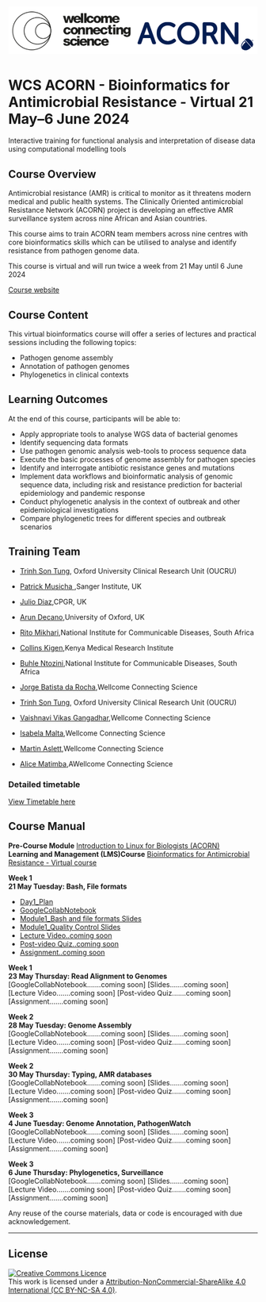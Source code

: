 # <img src="course_data/WCS_ACORN_Logo.png"/>

# WCS ACORN - Bioinformatics for Antimicrobial Resistance - Virtual 21 May–6 June 2024

Interactive training for functional analysis and interpretation of disease data using computational modelling tools

## Course Overview

Antimicrobial resistance (AMR) is critical to monitor as it threatens modern medical and public health systems. The Clinically Oriented antimicrobial Resistance Network (ACORN) project is developing an effective AMR surveillance system across nine African and Asian countries.

This course aims to train ACORN team members across nine centres with core bioinformatics skills which can be utilised to analyse and identify resistance from pathogen genome data.

This course is virtual and will run twice a week from 21 May until 6 June 2024

[Course website](https://coursesandconferences.wellcomeconnectingscience.org/event/wcs-acorn-bioinformatics-for-antimicrobial-resistance-virtual-20240521/)

## Course Content

This virtual bioinformatics course will offer a series of lectures and practical sessions including the following topics:

- Pathogen genome assembly
- Annotation of pathogen genomes
- Phylogenetics in clinical contexts

## Learning Outcomes

At the end of this course, participants will be able to:

- Apply appropriate tools to analyse WGS data of bacterial genomes
- Identify sequencing data formats
- Use pathogen genomic analysis web-tools to process sequence data
- Execute the basic processes of genome assembly for pathogen species
- Identify and interrogate antibiotic resistance genes and mutations
- Implement data workflows and bioinformatic analysis of genomic sequence data, including risk and resistance prediction for bacterial epidemiology and pandemic response
- Conduct phylogenetic analysis in the context of outbreak and other epidemiological investigations
- Compare phylogenetic trees for different species and outbreak scenarios

## Training Team
- [Trinh Son Tung](https://www.researchgate.net/profile/Tung-Trinh), Oxford University Clinical Research Unit (OUCRU)
- [Patrick Musicha ](link),Sanger Institute, UK
- [Julio Diaz](link),CPGR, UK
- [Arun Decano](link),University of Oxford, UK
- [Rito Mikhari](link),National Institute for Communicable Diseases, South Africa
- [Collins Kigen](link),Kenya Medical Research Institute
- [Buhle Ntozini](link),National Institute for Communicable Diseases, South Africa

- [Jorge Batista da Rocha](https://www.wellcomeconnectingscience.org/person/batista-da-rocha-jorge/),Wellcome Connecting Science
- [Trinh Son Tung](https://www.researchgate.net/profile/Tung-Trinh), Oxford University Clinical Research Unit (OUCRU)
- [Vaishnavi Vikas Gangadhar](https://www.wellcomeconnectingscience.org/person/gangadhar-vaishnavi/),Wellcome Connecting Science
- [Isabela Malta](https://www.wellcomeconnectingscience.org/person/malta-isabela/),Wellcome Connecting Science
- [Martin Aslett](https://www.wellcomeconnectingscience.org/person/aslett-martin/),Wellcome Connecting Science
- [Alice Matimba](https://www.wellcomeconnectingscience.org/person/matimba-alice/#),AWellcome Connecting Science

### Detailed timetable
[View Timetable here](ACORN_TimeTable.pdf)

## Course Manual

**Pre-Course Module** [Introduction to Linux for Biologists (ACORN)](https://lms.wellcomeconnectingscience.org/course/view.php?id=165)  
**Learning and Management (LMS)Course** [Bioinformatics for Antimicrobial Resistance - Virtual course]([https://lms.wellcomeconnectingscience.org/course/view.php?id=165](https://lms.wellcomeconnectingscience.org/course/view.php?id=164))  

**Week 1**   
**21 May Tuesday: Bash, File formats**  
- [Day1_Plan](course_data/21_May_Day_1/Day1_Plan.md) 
- [GoogleCollabNotebook](https://githubtocolab.com/WCSCourses/ACORN-ClinAMR/blob/main/course_data/21_May_Day_1/Module_1_ACORN_vBioinf.ipynb)  
- [Module1_Bash and file formats Slides](course_data/21_May_Day_1/WCS_ACORN_Course_Slides_Module1_Bash_and_file_formats.pdf)  
- [Module1_Quality Control Slides](course_data/21_May_Day_1/WCS_ACORN_Course_Slides_Module1_Quality_Control.pdf)  
- [Lecture Video..coming soon](Modules/)  
- [Post-video Quiz..coming soon](Modules/)  
- [Assignment..coming soon](Modules/)  

**Week 1**   
**23 May Thursday: Read Alignment to Genomes**  
[GoogleCollabNotebook.......coming soon] 
[Slides.......coming soon]
[Lecture Video.......coming soon]
[Post-video Quiz.......coming soon]
[Assignment.......coming soon]

**Week 2**   
**28 May Tuesday: Genome Assembly**  
[GoogleCollabNotebook.......coming soon] 
[Slides.......coming soon]
[Lecture Video.......coming soon]
[Post-video Quiz.......coming soon]
[Assignment.......coming soon]

**Week 2**   
**30 May Thursday: Typing, AMR databases**  
[GoogleCollabNotebook.......coming soon] 
[Slides.......coming soon]
[Lecture Video.......coming soon]
[Post-video Quiz.......coming soon]
[Assignment.......coming soon]

**Week 3**   
**4 June Tuesday: Genome Annotation, PathogenWatch**  
[GoogleCollabNotebook.......coming soon] 
[Slides.......coming soon]
[Lecture Video.......coming soon]
[Post-video Quiz.......coming soon]
[Assignment.......coming soon]

**Week 3**   
**6 June Thursday: Phylogenetics, Surveillance**  
[GoogleCollabNotebook.......coming soon] 
[Slides.......coming soon]
[Lecture Video.......coming soon]
[Post-video Quiz.......coming soon]
[Assignment.......coming soon]

Any reuse of the course materials, data or code is encouraged with due acknowledgement.

******
## License
<a rel="license" href="http://creativecommons.org/licenses/by/4.0/"><img alt="Creative Commons Licence" style="border-width:0" src="https://i.creativecommons.org/l/by-nc-sa/4.0/88x31.png" /></a><br />This work is licensed under a <a rel="license" href="https://creativecommons.org/licenses/by-nc-sa/4.0/">Attribution-NonCommercial-ShareAlike 4.0 International (CC BY-NC-SA 4.0)</a>.

